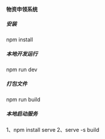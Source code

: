 #### 物资申领系统

##### 安装
npm install

##### 本地开发运行
npm run dev

##### 打包文件

npm run build

##### 本地启动服务

1、npm install serve
2、serve -s build
